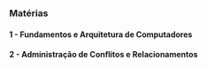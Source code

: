 ### Matérias

#### 1 - Fundamentos e Arquitetura de Computadores

#### 2 - Administração de Conflitos e Relacionamentos
